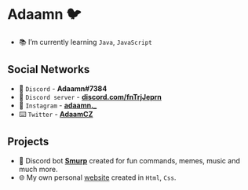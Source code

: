 # Adaamn 🐦

- 📚 I’m currently learning `Java`, `JavaScript`

## Social Networks
- 💬 `Discord` - **Adaamn#7384**
- 📢 `Discord server` - **[discord.com/fnTrjJeprn](https://discord.com/invite/fnTrjJeprn)**
- 📱 `Instagram` - **[adaamn._](https://instagram.com/adaamn._)**
- ⌨️ `Twitter` - **[AdaamCZ](https://twitter.com/AdaamCZ)**

## Projects
- 🤖 Discord bot **[Smurp](https://discord.com/invite/de6G7UPHaR)** created for fun commands, memes, music and much more.
- 🌐 My own personal [website](http://www.adaamn.borec.cz/) created in `Html`, `Css`.
